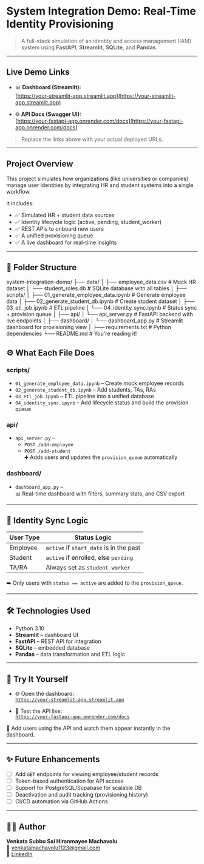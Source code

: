 # System Integration Demo: Real-Time Identity Provisioning

> A full-stack simulation of an identity and access management (IAM) system using **FastAPI**, **Streamlit**, **SQLite**, and **Pandas**.

---

## Live Demo Links

- 📊 **Dashboard (Streamlit):**  
  [https://your-streamlit-app.streamlit.app](https://your-streamlit-app.streamlit.app)

- 🌐 **API Docs (Swagger UI):**  
  [https://your-fastapi-app.onrender.com/docs](https://your-fastapi-app.onrender.com/docs)

> Replace the links above with your actual deployed URLs.

---

## Project Overview

This project simulates how organizations (like universities or companies) manage user identities by integrating HR and student systems into a single workflow.

It includes:
- ✅ Simulated HR + student data sources
- ✅ Identity lifecycle logic (active, pending, student_worker)
- ✅ REST APIs to onboard new users
- ✅ A unified provisioning queue
- ✅ A live dashboard for real-time insights

---

## 📁 Folder Structure

system-integration-demo/
├── data/
│   ├── employee_data.csv         # Mock HR dataset
│   └── student_roles.db          # SQLite database with all tables
│
├── scripts/
│   ├── 01_generate_employee_data.ipynb   # Generate employee data
│   ├── 02_generate_student_db.ipynb      # Create student dataset
│   ├── 03_etl_job.ipynb                  # ETL pipeline
│   └── 04_identity_sync.ipynb            # Status sync + provision queue
│
├── api/
│   └── api_server.py             # FastAPI backend with live endpoints
│
├── dashboard/
│   └── dashboard_app.py          # Streamlit dashboard for provisioning view
│
├── requirements.txt              # Python dependencies
└── README.md                     # You're reading it!

## ⚙️ What Each File Does

### scripts/
- `01_generate_employee_data.ipynb` – Create mock employee records  
- `02_generate_student_db.ipynb` – Add students, TAs, RAs  
- `03_etl_job.ipynb` – ETL pipeline into a unified database  
- `04_identity_sync.ipynb` – Add lifecycle status and build the provision queue  

### api/
- `api_server.py` –  
  - `POST /add-employee`  
  - `POST /add-student`  
  ➕ Adds users and updates the `provision_queue` automatically  

### dashboard/
- `dashboard_app.py` –  
  📊 Real-time dashboard with filters, summary stats, and CSV export  

---

## 🔁 Identity Sync Logic

| User Type | Status Logic                              |
|-----------|-------------------------------------------|
| Employee  | `active` if `start_date` is in the past   |
| Student   | `active` if enrolled, else `pending`      |
| TA/RA     | Always set as `student_worker`            |

➡️ Only users with `status == active` are added to the `provision_queue`.

---

## 🛠️ Technologies Used

- Python 3.10  
- **Streamlit** – dashboard UI  
- **FastAPI** – REST API for integration  
- **SQLite** – embedded database  
- **Pandas** – data transformation and ETL logic  

---

## 🔬 Try It Yourself

- 🌐 Open the dashboard:  
  [`https://your-streamlit-app.streamlit.app`](https://your-streamlit-app.streamlit.app)

- 📡 Test the API live:  
  [`https://your-fastapi-app.onrender.com/docs`](https://your-fastapi-app.onrender.com/docs)

🧪 Add users using the API and watch them appear instantly in the dashboard.

---

## ✨ Future Enhancements

- [ ] Add `GET` endpoints for viewing employee/student records  
- [ ] Token-based authentication for API access  
- [ ] Support for PostgreSQL/Supabase for scalable DB  
- [ ] Deactivation and audit tracking (provisioning history)  
- [ ] CI/CD automation via GitHub Actions  

---

## 👩‍💻 Author

**Venkata Subbu Sai Hiranmayee Machavolu**  
📧 venkatamachavolu1123@gmail.com  
🔗 [LinkedIn](https://linkedin.com/in/hiranmayee1123)
